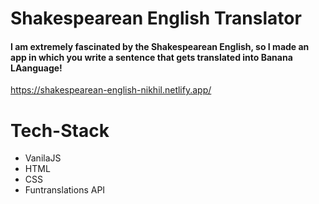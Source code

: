 # Shakespearean English Translator

#### I am extremely fascinated by the Shakespearean English, so I made an app in which you write a sentence that gets translated into Banana LAanguage!
https://shakespearean-english-nikhil.netlify.app/
# Tech-Stack

- VanilaJS
- HTML
- CSS
- Funtranslations API
